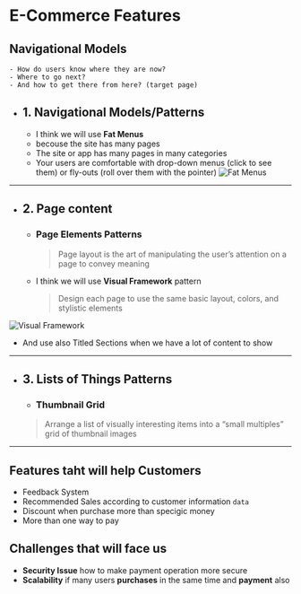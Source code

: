 # E-Commerce Features

## Navigational Models 
    - How do users know where they are now?
    - Where to go next?
    - And how to get there from here? (target page)

 - ## 1. Navigational Models/Patterns 
    - I think we will use  **Fat Menus** 
    - becouse the site has many pages 
    -  The site or app has many pages in many categories
    - Your users are comfortable with drop-down menus (click to see them) or fly-outs (roll over them with the pointer)
![Fat Menus](http://designinginterfaces.com/wp-content/images/fat-menus-ms.png)

-------------------------

- ## 2. Page content

  * ### Page Elements Patterns
    > Page layout is the art of manipulating the user’s attention on a page to convey meaning

  * I think we will use  **Visual Framework** pattern
    > Design each page to use the same basic layout, colors, and stylistic elements

![Visual Framework](https://drive.google.com/file/d/1C4QKsX_sybrVmv3ELp-F96a87VZYmRbt/view)

  * And use also Titled Sections when we have a lot of content to show
  
------------------

- ## 3. Lists of Things Patterns
    * ### Thumbnail Grid 
    > Arrange a list of visually interesting items into a “small multiples” grid of thumbnail images
--------

## Features taht will help Customers
- Feedback System
- Recommended Sales according to customer information `data`
- Discount when purchase more than specigic money
- More than one way to pay

## Challenges that will face us
- **Security Issue** how to make payment operation more secure
- **Scalability** if many users **purchases**  in the same time and **payment** also
   




  



